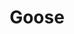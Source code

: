 ---
title: "Goose"
artist: goose
permalink: /projects/graphics/covers/goose
layout: "bootleg-covers"
excerpt: "Covers for Goose Tapes"
header:
  overlay_image: /assets/img/graphics/bootleg-covers/artists/goose.jpg
  teaser: /assets/img/graphics/bootleg-covers/artists/goose.jpg
images:
 - 2024
 - 2025
---